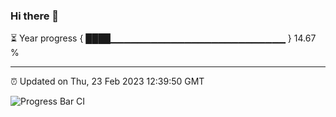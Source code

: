 ### Hi there 👋

⏳ Year progress { ████▁▁▁▁▁▁▁▁▁▁▁▁▁▁▁▁▁▁▁▁▁▁▁▁▁▁ } 14.67 %

---

⏰ Updated on Thu, 23 Feb 2023 12:39:50 GMT

![Progress Bar CI](https://github.com/ZhaoGui/ZhaoGui/workflows/Progress%20Bar%20CI/badge.svg)

